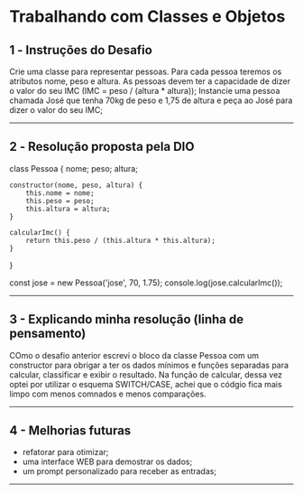 # Trabalhando com Classes e Objetos

## 1️ - Instruções do Desafio
Crie uma classe para representar pessoas.
Para cada pessoa teremos os atributos nome, peso e altura.
As pessoas devem ter a capacidade de dizer o valor do seu IMC (IMC = peso / (altura * altura));
Instancie uma pessoa chamada José que tenha 70kg de peso e 1,75 de altura e peça ao José para dizer o valor
do seu IMC;

---

## 2️ - Resolução proposta pela DIO
class Pessoa {
    nome;
    peso;
    altura;

    constructor(nome, peso, altura) {
        this.nome = nome;
        this.peso = peso;
        this.altura = altura;
    }

    calcularImc() {
        return this.peso / (this.altura * this.altura);
    }
}


const jose = new Pessoa('jose', 70, 1.75);
console.log(jose.calcularImc());

---

## 3 - Explicando minha resolução (linha de pensamento)
COmo o desafio anterior escrevi o bloco da classe Pessoa com um constructor para obrigar a ter os dados mínimos e funções separadas para calcular, classificar e exibir o resultado. Na função de calcular, dessa vez optei por utilizar o esquema SWITCH/CASE, achei que o códgio fica mais limpo com menos comnados e menos comparações.

---

## 4 - Melhorias futuras
- refatorar para otimizar;
- uma interface WEB para demostrar os dados;
- um prompt personalizado para receber as entradas;

---